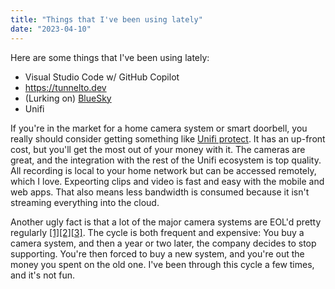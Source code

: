 ```yaml
---
title: "Things that I've been using lately"
date: "2023-04-10"
---
```


Here are some things that I've been using lately:

* Visual Studio Code w/ GitHub Copilot
* https://tunnelto.dev
* (Lurking on) [BlueSky](https://blueskyweb.xyz/)
* Unifi

If you're in the market for a home camera system or smart doorbell, you really should consider getting something like [Unifi protect](https://store.ui.com/collections/unifi-protect). It has an up-front cost, but you'll get the most out of your money with it. The cameras are great, and the integration with the rest of the Unifi ecosystem is top quality. All recording is local to your home network but can be accessed remotely, which I love. Expeorting clips and video is fast and easy with the mobile and web apps. That also means less bandwidth is consumed because it isn't streaming everything into the cloud.

Another ugly fact is that a lot of the major camera systems are EOL'd pretty regularly [[1]](https://www.theverge.com/2023/4/7/23673165/google-nest-dropcam-nest-secure-eol)[[2]](https://www.businessinsider.com/guides/tech/amazon-discontinues-cloud-cam-free-blink-mini-camera-2022-5)[[3]](https://www.techhive.com/article/609060/wave-goodbye-to-the-original-wyze-cam.html). The cycle is both frequent and expensive: You buy a camera system, and then a year or two later, the company decides to stop supporting. You're then forced to buy a new system, and you're out the money you spent on the old one. I've been through this cycle a few times, and it's not fun.
